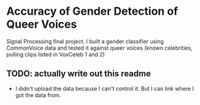 # Accuracy of Gender Detection of Queer Voices
Signal Processing final project. I built a gender classifier using CommonVoice data and tested it against queer voices (known celebrities, pulling clips listed in VoxCeleb 1 and 2)

## TODO: actually write out this readme

- I didn't upload the data because I can't control it. But I can link where I got the data from.